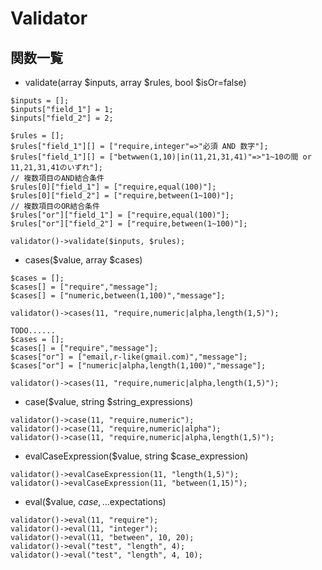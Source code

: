 # Validator
## 関数一覧
- validate(array $inputs, array $rules, bool $isOr=false)

```
$inputs = [];
$inputs["field_1"] = 1;
$inputs["field_2"] = 2;

$rules = [];
$rules["field_1"][] = ["require,integer"=>"必須 AND 数字"];
$rules["field_1"][] = ["betwwen(1,10)|in(11,21,31,41)"=>"1~10の間 or 11,21,31,41のいずれ"];
// 複数項目のAND結合条件
$rules[0]["field_1"] = ["require,equal(100)"];
$rules[0]["field_2"] = ["require,between(1~100)"];
// 複数項目のOR結合条件
$rules["or"]["field_1"] = ["require,equal(100)"];
$rules["or"]["field_2"] = ["require,between(1~100)"];

validator()->validate($inputs, $rules);
```

- cases($value, array $cases)

```
$cases = [];
$cases[] = ["require","message"];
$cases[] = ["numeric,between(1,100)","message"];

validator()->cases(11, "require,numeric|alpha,length(1,5)");

TODO......
$cases = [];
$cases[] = ["require","message"];
$cases["or"] = ["email,r-like(gmail.com)","message"];
$cases["or"] = ["numeric|alpha,length(1,100)","message"];

validator()->cases(11, "require,numeric|alpha,length(1,5)");
```


- case($value, string $string_expressions)

```
validator()->case(11, "require,numeric");
validator()->case(11, "require,numeric|alpha");
validator()->case(11, "require,numeric|alpha,length(1,5)");
```


- evalCaseExpression($value, string $case_expression)

```
validator()->evalCaseExpression(11, "length(1,5)");
validator()->evalCaseExpression(11, "between(1,15)");
```


- eval($value, $case, ...$expectations)

```
validator()->eval(11, "require");
validator()->eval(11, "integer");
validator()->eval(11, "between", 10, 20);
validator()->eval("test", "length", 4);
validator()->eval("test", "length", 4, 10);
```
  